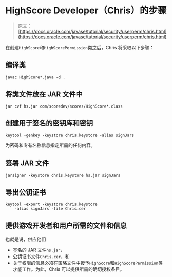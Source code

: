 # HighScore Developer（Chris）的步骤

> 原文： [https://docs.oracle.com/javase/tutorial/security/userperm/chris.html](https://docs.oracle.com/javase/tutorial/security/userperm/chris.html)

在创建`HighScore`和`HighScorePermission`类之后，Chris 将采取以下步骤：

## 编译类

```
javac HighScore*.java -d .

```

## 将类文件放在 JAR 文件中

```
jar cvf hs.jar com/scoredev/scores/HighScore*.class

```

## 创建用于签名的密钥库和密钥

```
keytool -genkey -keystore chris.keystore -alias signJars

```

为密码和专有名称信息指定所需的任何内容。

## 签署 JAR 文件

```
jarsigner -keystore chris.keystore hs.jar signJars

```

## 导出公钥证书

```
keytool -export -keystore chris.keystore
    -alias signJars -file Chris.cer

```

## 提供游戏开发者和用户所需的文件和信息

也就是说，供应他们

*   签名的 JAR 文件`hs.jar`，
*   公钥证书文件`Chris.cer`，和
*   关于权限的信息必须在策略文件中授予`HighScore`和`HighScorePermission`类才能工作。为此，Chris 可以提供所需的确切授权条目。